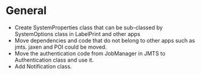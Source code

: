 # General
- Create SystemProperties class that can be sub-classed by SystemOptions class
  in LabelPrint and other apps
- Move dependencies and code that do not belong to other apps such as jmts.
  jaxen and POI could be moved.
- Move the authentication code from JobManager in JMTS to Authentication class
  and use it.
- Add Notification class. 